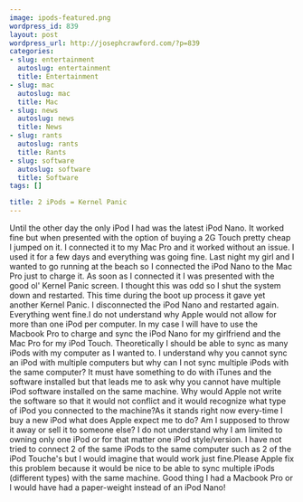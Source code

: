 ```yaml
--- 
image: ipods-featured.png
wordpress_id: 839
layout: post
wordpress_url: http://josephcrawford.com/?p=839
categories: 
- slug: entertainment
  autoslug: entertainment
  title: Entertainment
- slug: mac
  autoslug: mac
  title: Mac
- slug: news
  autoslug: news
  title: News
- slug: rants
  autoslug: rants
  title: Rants
- slug: software
  autoslug: software
  title: Software
tags: []

title: 2 iPods = Kernel Panic
---
```

Until the other day the only iPod I had was the latest iPod Nano.  It worked fine but when presented with the option of buying a 2G Touch pretty cheap I jumped on it.  I connected it to my Mac Pro and it worked without an issue.  I used it for a few days and everything was going fine.  Last night my girl and I wanted to go running at the beach so I connected the iPod Nano to the Mac Pro just to charge it.  As soon as I connected it I was presented with the good ol' Kernel Panic screen.  I thought this was odd so I shut the system down and restarted.  This time during the boot up process it gave yet another Kernel Panic.  I disconnected the iPod Nano and restarted again.  Everything went fine.I do not understand why Apple would not allow for more than one iPod per computer.  In my case I will have to use the Macbook Pro to charge and sync the iPod Nano for my girlfriend and the Mac Pro for my iPod Touch.  Theoretically I should be able to sync as many iPods with my computer as I wanted to.  I understand why you cannot sync an iPod with multiple computers but why can I not sync multiple iPods with the same computer?  It must have something to do with iTunes and the software installed but that leads me to ask why you cannot have multiple iPod software installed on the same machine.  Why would Apple not write the software so that it would not conflict and it would recognize what type of iPod you connected to the machine?As it stands right now every-time I buy a new iPod what does Apple expect me to do?  Am I supposed to throw it away or sell it to someone else?  I do not understand why I am limited to owning only one iPod or for that matter one iPod style/version.  I have not tried to connect 2 of the same iPods to the same computer such as 2 of the iPod Touche's but I would imagine that would work just fine.Please Apple fix this problem because it would be nice to be able to sync multiple iPods (different types) with the same machine.  Good thing I had a Macbook Pro or I would have had a paper-weight instead of an iPod Nano!
